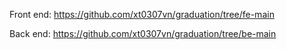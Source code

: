 Front end: https://github.com/xt0307vn/graduation/tree/fe-main

Back end: https://github.com/xt0307vn/graduation/tree/be-main